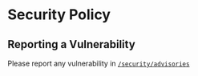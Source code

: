 # Security Policy

## Reporting a Vulnerability

Please report any vulnerability in [`/security/advisories`](https://github.com/Malix-Off/MLM_Docs/security/advisories)
